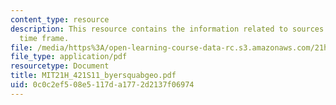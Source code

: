 ```yaml
---
content_type: resource
description: This resource contains the information related to sources on a geologic
  time frame.
file: /media/https%3A/open-learning-course-data-rc.s3.amazonaws.com/21h-421-introduction-to-environmental-history-spring-2011/0c0c2ef508e5117da1772d2137f06974_MIT21H_421S11_byersquabgeo.pdf
file_type: application/pdf
resourcetype: Document
title: MIT21H_421S11_byersquabgeo.pdf
uid: 0c0c2ef5-08e5-117d-a177-2d2137f06974
---
```


